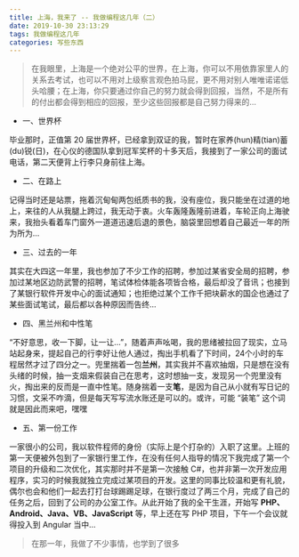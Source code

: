```yaml
---
title: 上海，我来了 -- 我做编程这几年（二）
date: 2019-10-30 23:13:29
tags: 我做编程这几年
categories: 写些东西
---
```


> 在我眼里，上海是一个绝对公平的世界，在上海，你可以不用依靠家里人的关系去考试，也可以不用对上级察言观色拍马屁，更不用对别人唯唯诺诺低头哈腰；在上海，你只要通过你自己的努力就会得到回报，当然，不是所有的付出都会得到相应的回报，至少这些回报都是自己努力得来的...

* 一、世界杯

毕业那时，正值第 20 届世界杯，已经拿到双证的我，暂时在家养(hun)精(tian)蓄(du)锐(日)，在心仪的德国队拿到冠军奖杯的十多天后，我接到了一家公司的面试电话，第二天便背上行李只身前往上海。

* 二、在路上

记得当时还是站票，拖着沉甸甸两包纸质书的我，没有座位，我只能坐在过道的地上，来往的人从我腿上跨过，我无动于衷。火车轰隆轰隆前进着，车轮正向上海驶来，我抬头看着车门窗外一道道迅速后退的景色，脑袋里回想着自己最近一年的所为所为...

* 三、过去的一年

其实在大四这一年里，我也参加了不少工作的招聘，参加过某省安全局的招聘，参加过某地区边防武警的招聘，笔试体检体能各项皆合格，最后却没了音讯；也接到了某银行软件开发中心的面试通知；也拒绝过某个工作千把块薪水的国企也通过了某些面试笔试，最后都以各种原因而告终...

* 四、黑兰州和中性笔

“不好意思，收一下脚，让一让...”，随着声声吆喝，我的思绪被拉回了现实，立马站起身来，提起自己的行李好让他人通过，掏出手机看了下时间，24个小时的车程居然才过了四分之一。兜里揣着一包**兰州**，其实我并不喜欢抽烟，只是想在没有头绪的时候，抽一支烟来假装自己在思考，这时想抽一支，发现另一个兜里没有火，掏出来的反而是一直中性笔。随身揣着一支**笔**，是因为自己从小就有写日记的习惯，文采不咋滴，但是每天写写流水账还是可以的。或许，可能 “装笔” 这个词就是因此而来吧，嘿嘿

* 五、第一份工作

一家很小的公司，我以软件程师的身份（实际上是个打杂的）入职了这里。上班的第一天便被外包到了一家银行里工作，在没有任何人指导的情况下我完成了第一个项目的升级和二次优化，其实那时并不是第一次接触 C#，也并非第一次开发应用程序，实习的时候我就独立完成过某项目的开发。这里的同事比较温和更有礼貌，偶尔也会和他们一起去打打台球踢踢足球，在银行度过了两三个月，完成了自己的任务之后，回到了公司的办公室工作。从此开始了我的全干生涯，开始写 **PHP、Android、Java、VB、JavaScript** 等，早上还在写 PHP 项目，下午一个会议就得投入到 Angular 当中...

> 在那一年，我做了不少事情，也学到了很多